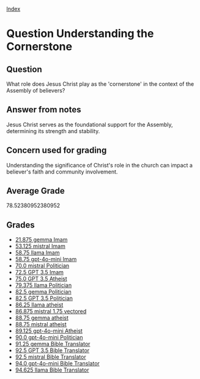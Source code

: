 
[Index](../../index.md)
# Question Understanding the Cornerstone
## Question
What role does Jesus Christ play as the 'cornerstone' in the context of the Assembly of believers?

## Answer from notes
Jesus Christ serves as the foundational support for the Assembly, determining its strength and stability.

## Concern used for grading
Understanding the significance of Christ's role in the church can impact a believer's faith and community involvement.

## Average Grade
78.52380952380952

## Grades
 * [21.875 gemma Imam](../answers/gemma_Imam/Understanding_the_Cornerstone.md)
 * [53.125 mistral Imam](../answers/mistral_Imam/Understanding_the_Cornerstone.md)
 * [58.75 llama Imam](../answers/llama_Imam/Understanding_the_Cornerstone.md)
 * [58.75 gpt-4o-mini Imam](../answers/gpt-4o-mini_Imam/Understanding_the_Cornerstone.md)
 * [70.0 mistral Politician](../answers/mistral_Politician/Understanding_the_Cornerstone.md)
 * [72.5 GPT 3.5 Imam](../answers/GPT_3.5_Imam/Understanding_the_Cornerstone.md)
 * [75.0 GPT 3.5 Atheist](../answers/GPT_3.5_Atheist/Understanding_the_Cornerstone.md)
 * [79.375 llama Politician](../answers/llama_Politician/Understanding_the_Cornerstone.md)
 * [82.5 gemma Politician](../answers/gemma_Politician/Understanding_the_Cornerstone.md)
 * [82.5 GPT 3.5 Politician](../answers/GPT_3.5_Politician/Understanding_the_Cornerstone.md)
 * [86.25 llama atheist](../answers/llama_atheist/Understanding_the_Cornerstone.md)
 * [86.875 mistral 1.75 vectored](../answers/mistral_1.75_vectored/Understanding_the_Cornerstone.md)
 * [88.75 gemma atheist](../answers/gemma_atheist/Understanding_the_Cornerstone.md)
 * [88.75 mistral atheist](../answers/mistral_atheist/Understanding_the_Cornerstone.md)
 * [89.125 gpt-4o-mini Atheist](../answers/gpt-4o-mini_Atheist/Understanding_the_Cornerstone.md)
 * [90.0 gpt-4o-mini Politician](../answers/gpt-4o-mini_Politician/Understanding_the_Cornerstone.md)
 * [91.25 gemma Bible Translator](../answers/gemma_Bible_Translator/Understanding_the_Cornerstone.md)
 * [92.5 GPT 3.5 Bible Translator](../answers/GPT_3.5_Bible_Translator/Understanding_the_Cornerstone.md)
 * [92.5 mistral Bible Translator](../answers/mistral_Bible_Translator/Understanding_the_Cornerstone.md)
 * [94.0 gpt-4o-mini Bible Translator](../answers/gpt-4o-mini_Bible_Translator/Understanding_the_Cornerstone.md)
 * [94.625 llama Bible Translator](../answers/llama_Bible_Translator/Understanding_the_Cornerstone.md)
